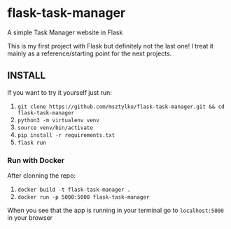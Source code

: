 # flask-task-manager
A simple Task Manager website in Flask

This is my first project with Flask but definitely not the last one! I treat it mainly as a reference/starting point for the next projects.

## INSTALL

If you want to try it yourself just run:

1. `git clone https://github.com/msztylko/flask-task-manager.git && cd flask-task-manager`
2. `python3 -m virtualenv venv`
3. `source venv/bin/activate`
4. `pip install -r requirements.txt`
5. `flask run`

### Run with Docker
After clonning the repo:
1. `docker build -t flask-task-manager .`  
2. `docker run -p 5000:5000 flask-task-manager`

When you see that the app is running in your terminal go to `localhost:5000` in your browser
